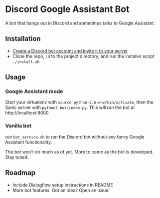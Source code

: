 # Discord Google Assistant Bot

A bot that hangs out in Discord and sometimes talks to Google Assistant. 

## Installation
- [Create a Discord bot account and invite it to your server](https://discordpy.readthedocs.io/en/rewrite/discord.html)
- Clone the repo, `cd` to the project directory, and run the installer script `./install.sh`

## Usage 
### Google Assistant mode
Start your virtualenv with `source python-3.6-env/bin/activate`, then the Sanic server with `python3 bot/index.py`. This will run the bot at http://localhost:8000.

### Vanilla bot
run `bot_service.sh` to run the Discord bot without any fancy Google Assistant functionality.

The bot won't do much as of yet. More to come as the bot is developed. Stay tuned. 

## Roadmap
- Include Dialogflow setup instructions in README
- More bot features. Got an idea? Open an issue! 
